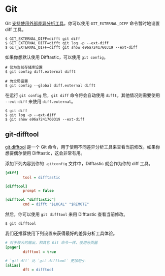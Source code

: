 # Git

Git [支持使用外部差异分析工具](https://git-scm.com/docs/diff-config#Documentation/diff-config.txt-diffexternal)。你可以使用 `GIT_EXTERNAL_DIFF` 命令暂时地设置 diff 工具。

```
$ GIT_EXTERNAL_DIFF=difft git diff
$ GIT_EXTERNAL_DIFF=difft git log -p --ext-diff
$ GIT_EXTERNAL_DIFF=difft git show e96a7241760319 --ext-diff
```

如果你想默认使用 Difftastic，可以使用 `git config`。

```
# 仅为当前存储库设置
$ git config diff.external difft

# 为全局设置
$ git config --global diff.external difft
```

在运行 `git config` 后，`git diff` 命令将会自动使用 `difft`。其他情况则需要使用 `--ext-diff` 来使用 `diff.external`。

```
$ git diff
$ git log -p --ext-diff
$ git show e96a7241760319 --ext-diff
```

## git-difftool

[git difftool](https://git-scm.com/docs/git-difftool) 是一个 Git 命令，用于使用不同差异分析工具来查看当前修改。如果你想要偶尔使用 Difftastic，这会非常有用。

添加下列内容到你的 `.gitconfig` 文件中，Difftastic 就会作为你的 diff 工具。

```ini
[diff]
        tool = difftastic

[difftool]
        prompt = false

[difftool "difftastic"]
        cmd = difft "$LOCAL" "$REMOTE"
```

然后，你可以使用 `git difftool` 来用 Difftastic 查看当前修改。

```
$ git difftool
```

我们还推荐使用下列设置来获得最好的差异分析工具体验。

```ini
# 对于较大的输出，和其它 Git 命令一样，使用分页器
[pager]
        difftool = true

# `git dft` 比 `git difftool` 更加短小
[alias]
        dft = difftool
```
